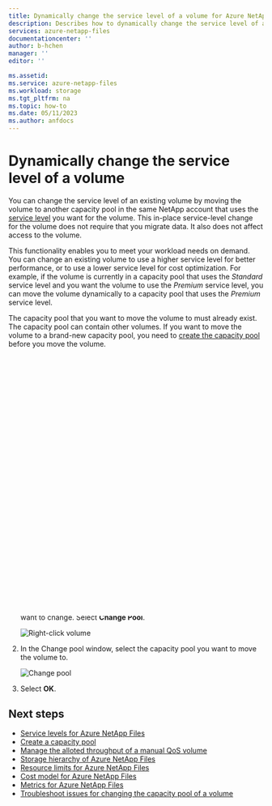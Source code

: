 ```yaml
---
title: Dynamically change the service level of a volume for Azure NetApp Files  | Microsoft Docs
description: Describes how to dynamically change the service level of a volume.
services: azure-netapp-files
documentationcenter: ''
author: b-hchen
manager: ''
editor: ''

ms.assetid:
ms.service: azure-netapp-files
ms.workload: storage
ms.tgt_pltfrm: na
ms.topic: how-to
ms.date: 05/11/2023
ms.author: anfdocs
---
```

# Dynamically change the service level of a volume

You can change the service level of an existing volume by moving the volume to another capacity pool in the same NetApp account that uses the [service level](azure-netapp-files-service-levels.md) you want for the volume. This in-place service-level change for the volume does not require that you migrate data. It also does not affect access to the volume.  

This functionality enables you to meet your workload needs on demand.  You can change an existing volume to use a higher service level for better performance, or to use a lower service level for cost optimization. For example, if the volume is currently in a capacity pool that uses the *Standard* service level and you want the volume to use the *Premium* service level, you can move the volume dynamically to a capacity pool that uses the *Premium* service level.  

The capacity pool that you want to move the volume to must already exist. The capacity pool can contain other volumes.  If you want to move the volume to a brand-new capacity pool, you need to [create the capacity pool](azure-netapp-files-set-up-capacity-pool.md) before you move the volume.  

## Considerations

* This functionality is supported within the same NetApp account. You can't move the volume to a capacity pool in a different NetApp Account.

* After the volume is moved to another capacity pool, you'll no longer have access to the previous volume activity logs and volume metrics. The volume will start with new activity logs and metrics under the new capacity pool.

* If you move a volume to a capacity pool of a higher service level (for example, moving from *Standard* to *Premium* or *Ultra* service level), you must wait at least seven days before you can move that volume *again* to a capacity pool of a lower service level (for example, moving from *Ultra* to *Premium* or *Standard*). You can always change to higher service level without wait time.

* If the target capacity pool is of the *manual* QoS type, the volume's throughput isn't changed with the volume move. You can [modify the allotted throughput](manage-manual-qos-capacity-pool.md#modify-the-allotted-throughput-of-a-manual-qos-volume) subsequently in the target manual capacity pool.

* Regardless of the source pool’s QoS type, when the target pool is of the *auto* QoS type, the volume's throughput is changed with the move to match the service level of the target capacity pool.
 
## Move a volume to another capacity pool

1.	On the Volumes page, right-click the volume whose service level you want to change. Select **Change Pool**.

    ![Right-click volume](../media/azure-netapp-files/right-click-volume.png)

2. In the Change pool window, select the capacity pool you want to move the volume to. 

    ![Change pool](../media/azure-netapp-files/change-pool.png)

3.	Select **OK**.


## Next steps  

* [Service levels for Azure NetApp Files](azure-netapp-files-service-levels.md)
* [Create a capacity pool](azure-netapp-files-set-up-capacity-pool.md)
* [Manage the alloted throughput of a manual QoS volume](manage-manual-qos-capacity-pool.md#modify-the-allotted-throughput-of-a-manual-qos-volume)
* [Storage hierarchy of Azure NetApp Files](azure-netapp-files-understand-storage-hierarchy.md)
* [Resource limits for Azure NetApp Files](azure-netapp-files-resource-limits.md)
* [Cost model for Azure NetApp Files](azure-netapp-files-cost-model.md)
* [Metrics for Azure NetApp Files](azure-netapp-files-metrics.md)
* [Troubleshoot issues for changing the capacity pool of a volume](troubleshoot-capacity-pools.md#issues-when-changing-the-capacity-pool-of-a-volume)